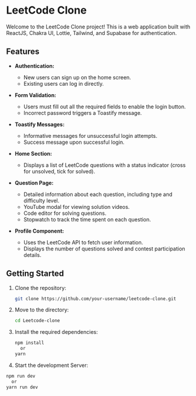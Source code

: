 # LeetCode Clone

Welcome to the LeetCode Clone project! This is a web application built with ReactJS, Chakra UI, Lottie, Tailwind, and Supabase for authentication.

## Features

- **Authentication:**
  - New users can sign up on the home screen.
  - Existing users can log in directly.

- **Form Validation:**
  - Users must fill out all the required fields to enable the login button.
  - Incorrect password triggers a Toastify message.

- **Toastify Messages:**
  - Informative messages for unsuccessful login attempts.
  - Success message upon successful login.

- **Home Section:**
  - Displays a list of LeetCode questions with a status indicator (cross for unsolved, tick for solved).

- **Question Page:**
  - Detailed information about each question, including type and difficulty level.
  - YouTube modal for viewing solution videos.
  - Code editor for solving questions.
  - Stopwatch to track the time spent on each question.

- **Profile Component:**
  - Uses the LeetCode API to fetch user information.
  - Displays the number of questions solved and contest participation details.

## Getting Started

1. Clone the repository:

   ```bash
   git clone https://github.com/your-username/leetcode-clone.git
   
   ```

2. Move to the directory:
      ```bash
      cd Leetcode-clone
      ```

3. Install the required dependencies:
   ```bash
   npm install
     or
   yarn
   ```

4. Start the development Server:
```bash
npm run dev
  or
yarn run dev
```

   
